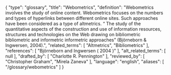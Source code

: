 {
    "type": "glossary",
    "title": "Webometrics",
    "definition": "Webometrics involves the study of online content. Webometrics focuses on the numbers and types of hyperlinks between different online sites. Such approaches have been considered as a type of altmetrics. “ The study of the quantitative aspects of the construction and use of information resources, structures and technologies on the Web drawing on bibliometric bibliometric and informetric informetric approaches” (Björneborn & Ingwersen, 2004).",
    "related_terms": [
        "Altmetrics",
        "Bibliometrics"
    ],
    "references": [
        "Björneborn and Ingwersen ( 2004 )"
    ],
    "alt_related_terms": [
        null
    ],
    "drafted_by": [
        "Charlotte R. Pennington"
    ],
    "reviewed_by": [
        "Christopher Graham",
        "Mirela Zaneva"
    ],
    "language": "english",
    "aliases": [
        "/glossary/webometrics"
    ]
}